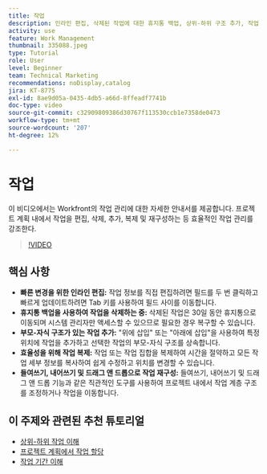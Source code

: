 ```yaml
---
title: 작업
description: 인라인 편집, 삭제된 작업에 대한 휴지통 백업, 상위-하위 구조 추가, 작업 복제 및 Workfront의 드래그 앤 드롭과 같은 직관적인 재구성 도구를 통해 작업 관리를 향상시킵니다.
activity: use
feature: Work Management
thumbnail: 335088.jpeg
type: Tutorial
role: User
level: Beginner
team: Technical Marketing
recommendations: noDisplay,catalog
jira: KT-8775
exl-id: 8ae9d05a-0435-4db5-a66d-8ffeadf7741b
doc-type: video
source-git-commit: c32909809386d30767f113530ccb1e7358de0473
workflow-type: tm+mt
source-wordcount: '207'
ht-degree: 12%

---
```


# 작업

이 비디오에서는 Workfront의 작업 관리에 대한 자세한 안내서를 제공합니다. 프로젝트 계획 내에서 작업을 편집, 삭제, 추가, 복제 및 재구성하는 등 효율적인 작업 관리를 강조한다.

>[!VIDEO](https://video.tv.adobe.com/v/3448563/?quality=12&learn=on&enablevpops&captions=kor)

## 핵심 사항

* **빠른 변경을 위한 인라인 편집:** 작업 정보를 직접 편집하려면 필드를 두 번 클릭하고 빠르게 업데이트하려면 Tab 키를 사용하여 필드 사이를 이동합니다. &#x200B;
* **휴지통 백업을 사용하여 작업을 삭제하는 중:** 삭제된 작업은 30일 동안 휴지통으로 이동되며 시스템 관리자만 액세스할 수 있으므로 필요한 경우 복구할 수 있습니다. &#x200B;
* **부모-자식 구조가 있는 작업 추가:** &quot;위에 삽입&quot; 또는 &quot;아래에 삽입&quot;을 사용하여 특정 위치에 작업을 추가하고 선택한 작업의 부모-자식 구조를 상속합니다. &#x200B;
* **효율성을 위해 작업 복제:** 작업 또는 작업 집합을 복제하여 시간을 절약하고 모든 작업 세부 정보를 복사하여 쉽게 수정하고 위치를 변경할 수 있습니다. &#x200B;
* **들여쓰기, 내어쓰기 및 드래그 앤 드롭으로 작업 재구성:** 들여쓰기, 내어쓰기 및 드래그 앤 드롭 기능과 같은 직관적인 도구를 사용하여 프로젝트 내에서 작업 계층 구조를 조정하거나 작업을 이동합니다. &#x200B;

## 이 주제와 관련된 추천 튜토리얼

* [상위-하위 작업 이해](/help/manage-work/tasks/understand-parent-child-tasks.md)
* [프로젝트 계획에서 작업 할당](/help/manage-work/tasks/assign-tasks-from-the-project-plan.md)
* [작업 기간 이해](/help/manage-work/tasks/understand-task-durations.md)

